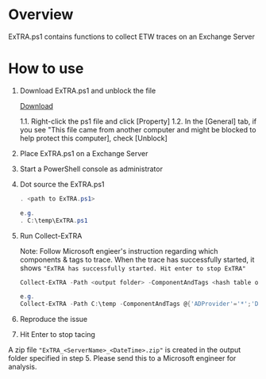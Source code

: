 # Overview

ExTRA.ps1 contains functions to collect ETW traces on an Exchange Server

# How to use

1. Download ExTRA.ps1 and unblock the file

    [Download](https://github.com/jpmessaging/ExTRA/releases/download/v2019-10-12/ExTRA.ps1)

    1.1. Right-click the ps1 file and click [Property]
    1.2. In the [General] tab, if you see "This file came from another computer and might be blocked to help protect this computer], check [Unblock]

2. Place ExTRA.ps1 on a Exchange Server
3. Start a PowerShell console as administrator
4. Dot source the ExTRA.ps1

    ```PowerShell
    . <path to ExTRA.ps1>

    e.g.
    . C:\temp\ExTRA.ps1
    ```

5. Run Collect-ExTRA

    Note: Follow Microsoft engieer's instruction regarding which components & tags to trace.
    When the trace has successfully started, it shows `"ExTRA has successfully started. Hit enter to stop ExTRA"`

    ```PowerShell
    Collect-ExTRA -Path <output folder> -ComponentAndTags <hash table of components & tags to trace>

    e.g.
    Collect-ExTRA -Path C:\temp -ComponentAndTags @{'ADProvider'='*';'Data.Storage'='*';'InfoWorker.Sharing'='LocalFolder,SharingEngine'}
    ```


6.  Reproduce the issue

7. Hit Enter to stop tacing

A zip file `"ExTRA_<ServerName>_<DateTime>.zip"` is created in the output folder specified in step 5.
Please send this to a Microsoft engineer for analysis.
